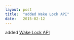 ```yaml
---
layout: post
title:  "added Wake Lock API"
date:   2015-02-12
---
```


added <a href="http://www.w3.org/TR/wake-lock">Wake Lock API</a>

